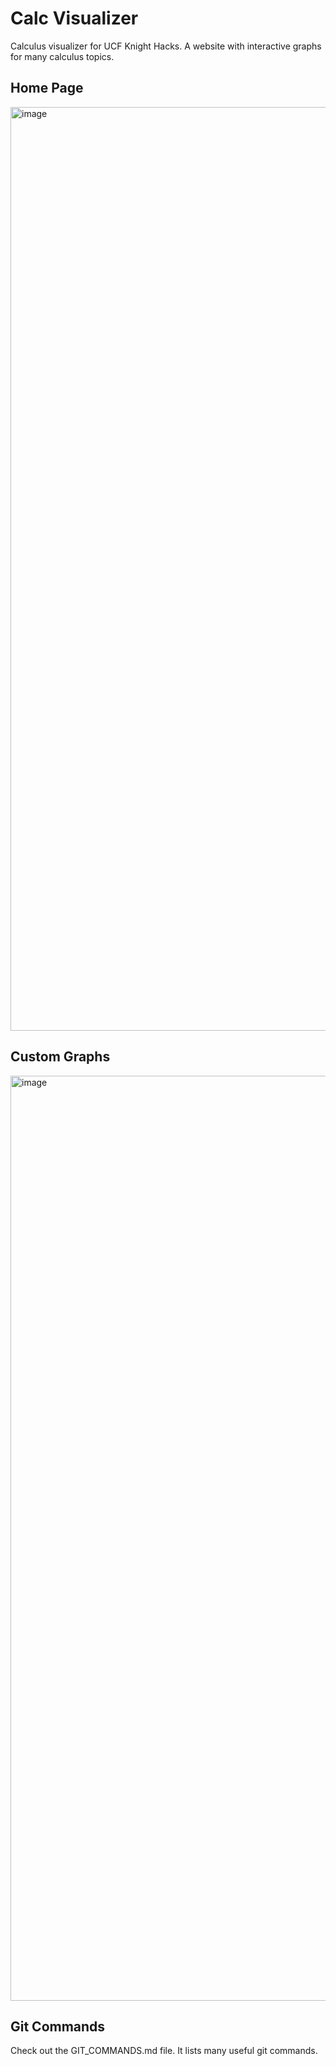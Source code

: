 # Calc Visualizer
Calculus visualizer for UCF Knight Hacks. A website with interactive graphs for many calculus topics. 

## Home Page
<img width="2748" height="1478" alt="image" src="https://github.com/user-attachments/assets/84a42aae-70e9-4a2f-9fda-d05ab8d89078" />

## Custom Graphs
<img width="2750" height="1480" alt="image" src="https://github.com/user-attachments/assets/07d44420-3cc8-4ba7-9837-04788c80e068" />

## Git Commands
Check out the GIT_COMMANDS.md file. It lists many useful git commands.
